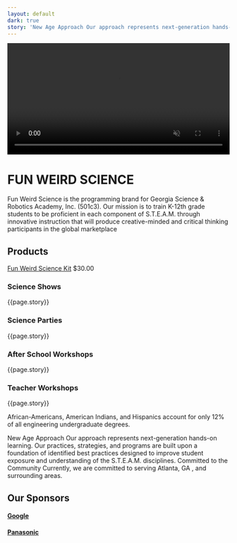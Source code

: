 ```yaml
---
layout: default
dark: true
story: 'New Age Approach Our approach represents next-generation hands-on learning. Our         practices, strategies, and programs are built upon a foundation of identified              best practices designed'
---
```

<style>
  video{
    display: block;
    width:100%;
    margin:0 auto;
  }
</style>
<video controls autoplay muted>
  <source src = '{{site.baseurl}}/assets/video.mp4' type = 'video/mp4' >
</video>
<div class = 'main green flex-in'>
  <div class = 'child tripple'>
    <h1>FUN WEIRD SCIENCE</h1>
    <span class = 'border'></span>
    <p>
      Fun Weird Science is the programming brand for Georgia Science & Robotics Academy, Inc. (501c3). Our mission is to train K-12th grade students to be proficient in each component of S.T.E.A.M. through innovative instruction that will produce creative-minded and critical thinking participants in the global marketplace
    </p>
    <h2>Products</h2>
    <div>
      <a class = 'product' href = '{{site.baseurl}}/products/'>Fun Weird Science Kit</a>
      $30.00
    </div>
  </div>
</div>
<div class = 'fulls shows'>
  <div class = 'flex-in after'>
    <h3>Science Shows</h3>
  </div>
</div>

<div class = 'dull flex-in'>
  <div class = 'child tripple'>
    <p>{{page.story}}</p>
  </div>
</div>

<div class = 'fulls parties'>
  <div class = 'flex-in after'>
    <h3>Science Parties</h3>
  </div>
</div>

<div class = 'dark flex-in'>
  <div class = 'child tripple'>
    <p>{{page.story}}</p>
  </div>
</div>

<div class = 'fulls workshops'>
  <div class = 'flex-in after'>
    <h3>After School Workshops</h3>
  </div>
</div>

<div class = 'dull flex-in'>
  <div class = 'child tripple'>
    <p>{{page.story}}</p>
  </div>
</div>

<div class = 'fulls teachers'>
  <div class = 'flex-in after'>
    <h3>Teacher Workshops</h3>
  </div>
</div>

<div class = 'dark flex-in'>
  <div class = 'child tripple'>
    <p>{{page.story}}</p>
  </div>
</div>

<div class = 'main flex-in'>
  <div class = 'child tripple'>
    <div class = 'banner'>
      <i class = 'icon icon-qoute' aria-hidden = 'true'></i>
      <p>African-Americans, American Indians, and Hispanics account for only 12% of all engineering undergraduate degrees.</p>
    </div>
    <p>New Age Approach Our approach represents next-generation hands-on learning. Our practices, strategies, and programs are built upon a foundation of identified best practices designed to improve student exposure and understanding of the S.T.E.A.M. disciplines. Committed to the Community Currently, we are committed to serving Atlanta, GA , and surrounding areas.</p>
    <h2>Our Sponsors</h2>
    <h4><a href = 'https://www.google.ca' class = 'mark' target = '_blank'>Google</a></h4>
    <h4><a href = 'https://panasonic.com' class = 'mark' target = '_blank'>Panasonic</a></h4>
  </div>
</div>